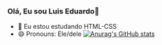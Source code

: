 ### Olá, Eu sou Luis Eduardo👋

- 🌱 Eu estou estudando HTML-CSS
- 😄 Pronouns: Ele/dele
[![Anurag's GitHub stats](https://github-readme-stats.vercel.app/api?LuisEduardo33=anuraghazra)](https://github.com/anuraghazra/github-readme-stats)
